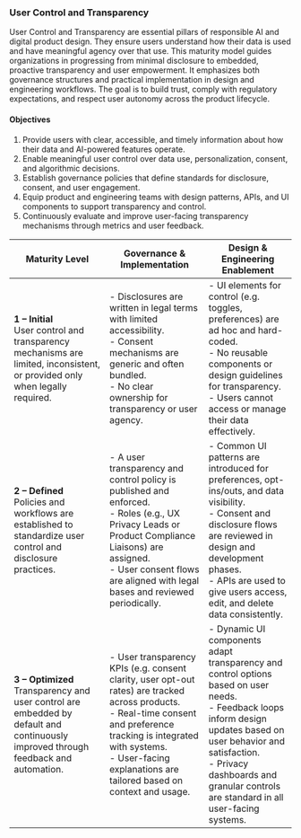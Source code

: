 ### User Control and Transparency

User Control and Transparency are essential pillars of responsible AI and digital product design. They ensure users understand how their data is used and have meaningful agency over that use. This maturity model guides organizations in progressing from minimal disclosure to embedded, proactive transparency and user empowerment. It emphasizes both governance structures and practical implementation in design and engineering workflows. The goal is to build trust, comply with regulatory expectations, and respect user autonomy across the product lifecycle.

#### Objectives
1. Provide users with clear, accessible, and timely information about how their data and AI-powered features operate.
2. Enable meaningful user control over data use, personalization, consent, and algorithmic decisions.
3. Establish governance policies that define standards for disclosure, consent, and user engagement.
4. Equip product and engineering teams with design patterns, APIs, and UI components to support transparency and control.
5. Continuously evaluate and improve user-facing transparency mechanisms through metrics and user feedback.

| **Maturity Level** | **Governance & Implementation** | **Design & Engineering Enablement** |
|--------------------|----------------------------------|-------------------------------------|
| **1 – Initial**<br>User control and transparency mechanisms are limited, inconsistent, or provided only when legally required. | - Disclosures are written in legal terms with limited accessibility.<br>- Consent mechanisms are generic and often bundled.<br>- No clear ownership for transparency or user agency. | - UI elements for control (e.g. toggles, preferences) are ad hoc and hard-coded.<br>- No reusable components or design guidelines for transparency.<br>- Users cannot access or manage their data effectively. |
| **2 – Defined**<br>Policies and workflows are established to standardize user control and disclosure practices. | - A user transparency and control policy is published and enforced.<br>- Roles (e.g., UX Privacy Leads or Product Compliance Liaisons) are assigned.<br>- User consent flows are aligned with legal bases and reviewed periodically. | - Common UI patterns are introduced for preferences, opt-ins/outs, and data visibility.<br>- Consent and disclosure flows are reviewed in design and development phases.<br>- APIs are used to give users access, edit, and delete data consistently. |
| **3 – Optimized**<br>Transparency and user control are embedded by default and continuously improved through feedback and automation. | - User transparency KPIs (e.g. consent clarity, user opt-out rates) are tracked across products.<br>- Real-time consent and preference tracking is integrated with systems.<br>- User-facing explanations are tailored based on context and usage. | - Dynamic UI components adapt transparency and control options based on user needs.<br>- Feedback loops inform design updates based on user behavior and satisfaction.<br>- Privacy dashboards and granular controls are standard in all user-facing systems. |
